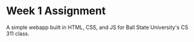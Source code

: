 # Week 1 Assignment
A simple webapp built in HTML, CSS, and JS for Ball State University's CS 311 class.
